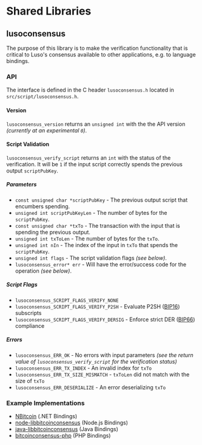 Shared Libraries
================

## lusoconsensus

The purpose of this library is to make the verification functionality that is critical to Luso's consensus available to other applications, e.g. to language bindings.

### API

The interface is defined in the C header `lusoconsensus.h` located in  `src/script/lusoconsensus.h`.

#### Version

`lusoconsensus_version` returns an `unsigned int` with the the API version *(currently at an experimental `0`)*.

#### Script Validation

`lusoconsensus_verify_script` returns an `int` with the status of the verification. It will be `1` if the input script correctly spends the previous output `scriptPubKey`.

##### Parameters
- `const unsigned char *scriptPubKey` - The previous output script that encumbers spending.
- `unsigned int scriptPubKeyLen` - The number of bytes for the `scriptPubKey`.
- `const unsigned char *txTo` - The transaction with the input that is spending the previous output.
- `unsigned int txToLen` - The number of bytes for the `txTo`.
- `unsigned int nIn` - The index of the input in `txTo` that spends the `scriptPubKey`.
- `unsigned int flags` - The script validation flags *(see below)*.
- `lusoconsensus_error* err` - Will have the error/success code for the operation *(see below)*.

##### Script Flags
- `lusoconsensus_SCRIPT_FLAGS_VERIFY_NONE`
- `lusoconsensus_SCRIPT_FLAGS_VERIFY_P2SH` - Evaluate P2SH ([BIP16](https://github.com/bitcoin/bips/blob/master/bip-0016.mediawiki)) subscripts
- `lusoconsensus_SCRIPT_FLAGS_VERIFY_DERSIG` - Enforce strict DER ([BIP66](https://github.com/bitcoin/bips/blob/master/bip-0066.mediawiki)) compliance

##### Errors
- `lusoconsensus_ERR_OK` - No errors with input parameters *(see the return value of `lusoconsensus_verify_script` for the verification status)*
- `lusoconsensus_ERR_TX_INDEX` - An invalid index for `txTo`
- `lusoconsensus_ERR_TX_SIZE_MISMATCH` - `txToLen` did not match with the size of `txTo`
- `lusoconsensus_ERR_DESERIALIZE` - An error deserializing `txTo`

### Example Implementations
- [NBitcoin](https://github.com/NicolasDorier/NBitcoin/blob/master/NBitcoin/Script.cs#L814) (.NET Bindings)
- [node-libbitcoinconsensus](https://github.com/bitpay/node-libbitcoinconsensus) (Node.js Bindings)
- [java-libbitcoinconsensus](https://github.com/dexX7/java-libbitcoinconsensus) (Java Bindings)
- [bitcoinconsensus-php](https://github.com/Bit-Wasp/bitcoinconsensus-php) (PHP Bindings)
